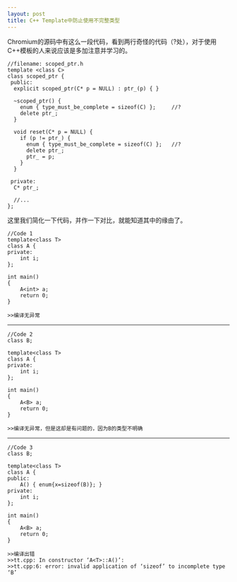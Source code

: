 ```yaml
---
layout: post
title: C++ Template中防止使用不完整类型
---
```


Chromium的源码中有这么一段代码，看到两行奇怪的代码（?处），对于使用C++模板的人来说应该是多加注意并学习的。

    //filename: scoped_ptr.h
    template <class C>
    class scoped_ptr {
     public:
      explicit scoped_ptr(C* p = NULL) : ptr_(p) { }

      ~scoped_ptr() {
        enum { type_must_be_complete = sizeof(C) };     //?
        delete ptr_;
      }

      void reset(C* p = NULL) {
        if (p != ptr_) {
          enum { type_must_be_complete = sizeof(C) };   //?
          delete ptr_;
          ptr_ = p;
        }
      }

     private:
      C* ptr_;

      //...
    };

这里我们简化一下代码，并作一下对比，就能知道其中的缘由了。

    //Code 1
    template<class T>
    class A {
    private:
        int i;
    };

    int main()
    {
        A<int> a;
        return 0;
    }

    >>编译无异常

------

    //Code 2
    class B;

    template<class T>
    class A {
    private:
        int i;
    };

    int main()
    {
        A<B> a;
        return 0;
    }

    >>编译无异常，但是这却是有问题的，因为B的类型不明确

------

    //Code 3
    class B;

    template<class T>
    class A {
    public:
        A() { enum{x=sizeof(B)}; }
    private:
        int i;
    };

    int main()
    {
        A<B> a;
        return 0;
    }

    >>编译出错
    >>tt.cpp: In constructor ‘A<T>::A()’:
    >>tt.cpp:6: error: invalid application of ‘sizeof’ to incomplete type ‘B’
